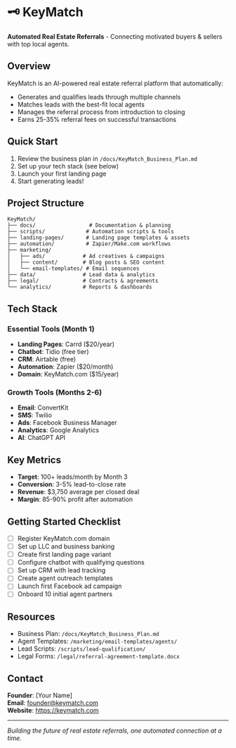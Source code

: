 # 🗝️ KeyMatch

**Automated Real Estate Referrals** - Connecting motivated buyers & sellers with top local agents.

## Overview

KeyMatch is an AI-powered real estate referral platform that automatically:
- Generates and qualifies leads through multiple channels
- Matches leads with the best-fit local agents
- Manages the referral process from introduction to closing
- Earns 25-35% referral fees on successful transactions

## Quick Start

1. Review the business plan in `/docs/KeyMatch_Business_Plan.md`
2. Set up your tech stack (see below)
3. Launch your first landing page
4. Start generating leads!

## Project Structure

```
KeyMatch/
├── docs/                 # Documentation & planning
├── scripts/             # Automation scripts & tools
├── landing-pages/       # Landing page templates & assets
├── automation/          # Zapier/Make.com workflows
├── marketing/
│   ├── ads/            # Ad creatives & campaigns
│   ├── content/        # Blog posts & SEO content
│   └── email-templates/ # Email sequences
├── data/               # Lead data & analytics
├── legal/              # Contracts & agreements
└── analytics/          # Reports & dashboards
```

## Tech Stack

### Essential Tools (Month 1)
- **Landing Pages**: Carrd ($20/year)
- **Chatbot**: Tidio (free tier)
- **CRM**: Airtable (free)
- **Automation**: Zapier ($20/month)
- **Domain**: KeyMatch.com ($15/year)

### Growth Tools (Months 2-6)
- **Email**: ConvertKit
- **SMS**: Twilio
- **Ads**: Facebook Business Manager
- **Analytics**: Google Analytics
- **AI**: ChatGPT API

## Key Metrics

- **Target**: 100+ leads/month by Month 3
- **Conversion**: 3-5% lead-to-close rate
- **Revenue**: $3,750 average per closed deal
- **Margin**: 85-90% profit after automation

## Getting Started Checklist

- [ ] Register KeyMatch.com domain
- [ ] Set up LLC and business banking
- [ ] Create first landing page variant
- [ ] Configure chatbot with qualifying questions
- [ ] Set up CRM with lead tracking
- [ ] Create agent outreach templates
- [ ] Launch first Facebook ad campaign
- [ ] Onboard 10 initial agent partners

## Resources

- Business Plan: `/docs/KeyMatch_Business_Plan.md`
- Agent Templates: `/marketing/email-templates/agents/`
- Lead Scripts: `/scripts/lead-qualification/`
- Legal Forms: `/legal/referral-agreement-template.docx`

## Contact

**Founder**: [Your Name]  
**Email**: founder@keymatch.com  
**Website**: https://keymatch.com

---

*Building the future of real estate referrals, one automated connection at a time.*